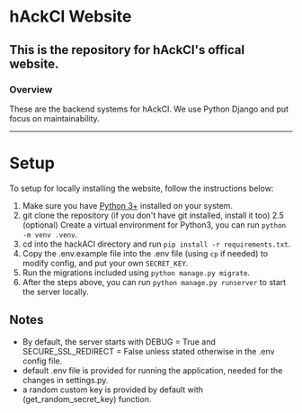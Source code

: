# hAckCI Website
## This is the repository for hAckCI's offical website. 
### Overview
These are the backend systems for hAckCI. We use Python Django and put focus on maintainability.

---

# Setup
To setup for locally installing the website, follow the instructions below:

1. Make sure you have [Python 3+](https://www.python.org/) installed on your system.
2. git clone the repository (if you don't have git installed, install it too)
2.5 (optional) Create a virtual environment for Python3, you can run ```python -m venv .venv```.
3. cd into the hackACI directory and run ```pip install -r requirements.txt```.
4. Copy the .env.example file into the .env file (using ```cp``` if needed) to modify config, and put your own ```SECRET_KEY```.
5. Run the migrations included using ```python manage.py migrate```.
6. After the steps above, you can run ```python manage.py runserver``` to start the server locally.

## Notes
- By default, the server starts with DEBUG = True and SECURE_SSL_REDIRECT = False unless stated otherwise in the .env config file.
- default .env file is provided for running the application, needed for the changes in settings.py.
- a random custom key is provided by default with (get_random_secret_key) function.


